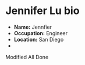 # Jennifer Lu bio

- **Name:** Jennfier
- **Occupation:** Engineer
- **Location:** San Diego
- 

Modified
All Done

